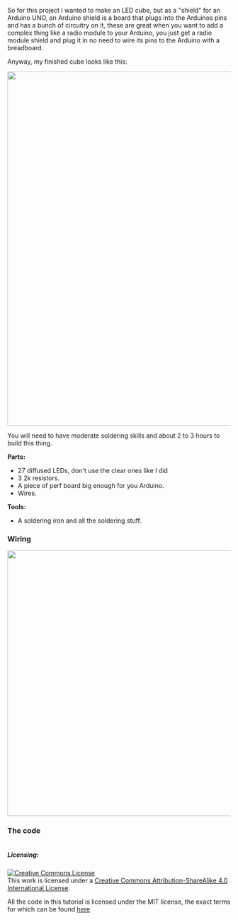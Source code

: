 So for this project I wanted to make an LED cube, but as a "shield" for an Arduino
UNO, an Arduino shield is a board that plugs into the Arduinos pins and has
a bunch of circuitry on it, these are great when you want to add a complex thing
like a radio module to your Arduino, you just get a radio module shield and plug
it in no need to wire its pins to the Arduino with a breadboard.

Anyway, my finished cube looks like this:

<img class="aligncenter wp-image-147 size-full" src="https://aaalearn.mystagingwebsite.com/wp-content/uploads/2018/05/header_image.png" alt="" width="800" height="800" />

You will need to have moderate soldering skills and about
2 to 3 hours to build this thing.

**Parts:**

* 27 diffused LEDs, don't use the clear ones like I did
* 3 2k resistors.
* A piece of perf board big enough for you Arduino.
* Wires.

**Tools:**

* A soldering iron and all the soldering stuff.


### Wiring

<img class="aligncenter wp-image-110 size-full" src="https://aaalearn.mystagingwebsite.com/wp-content/uploads/2018/05/led_cube_wiring.png" alt="" width="861" height="600" />

### The code
```

```

##### Licensing:

<a rel="license" href="http://creativecommons.org/licenses/by-sa/4.0/"><img alt="Creative Commons License" style="border-width:0" src="https://i.creativecommons.org/l/by-sa/4.0/88x31.png" /></a><br />This work is licensed under a <a rel="license" href="http://creativecommons.org/licenses/by-sa/4.0/">Creative Commons Attribution-ShareAlike 4.0 International License</a>.

All the code in this tutorial is licensed under the MIT license, the exact terms for which can be found [here](https://github.com/afshaan4/other_arduino_projects/blob/master/LICENSE)
